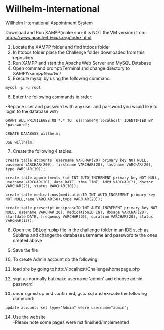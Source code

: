 # Willhelm-International
Willhelm International Appointment System

Download and Run XAMPP(make sure it is NOT the VM version) from: <br />
https://www.apachefriends.org/index.html
  
1. Locate the XAMPP folder and find htdocs folder <br />
2. In htdocs folder place the Challenge folder downloaded from this repository <br />
3. Run XAMPP and start the Apache Web Server and MySQL Database <br />
4. Open command prompt/Terminal and change directory to XAMPP/xamppfiles/bin/ <br />
5. Execute mysql by using the following command:

`mysql -p -u root`


6. Enter the following commands in order:

-Replace user and password with any user and password you would like to login to the database with

`GRANT ALL PRIVILEGES ON *.* TO 'username'@'localhost' IDENTIFIED BY 'password';`

`CREATE DATABASE willhelm;`

`USE willhelm;`




7. Create the following 4 tables:

`create table accounts (username VARCHAR(20) primary key NOT NULL, password VARCHAR(200), firstname VARCHAR(20), lastname VARCHAR(20), type VARCHAR(10));`

`create table appointments (id INT AUTO_INCREMENT primary key NOT NULL, username VARCHAR(20), date DATE, time TIME, AMPM VARCHAR(2), doctor VARCHAR(20), status VARCHAR(10));`

`create table medications(medicationID INT AUTO_INCREMENT primary key NOT NULL,name VARCHAR(50),type VARCHAR(20));`

`create table prescriptions(prescID INT AUTO_INCREMENT primary key NOT NULL, username VARCHAR(20), medicationID INT, dosage VARCHAR(20), startdate DATE, frequency VARCHAR(20), duration VARCHAR(20), status VARCHAR(10));`




8. Open the DBLogin.php file in the challenge folder in an IDE such as Sublime and change the database username and password to the ones created above <br />
9. Save the file




10. To create Admin account do the following: <br />
11. load site by going to http://localhost/Challenge/homepage.php <br />
12. sign up normally but make username 'admin' and choose admin password <br />
13. once signed up and confirmed, goto sql and execute the following command: <br />

`update accounts set type="Admin" where username="admin";`



14. Use the website <br />
-Please note some pages were not finished/implemented
